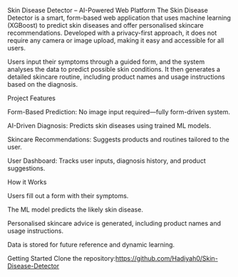 Skin Disease Detector – AI-Powered Web Platform
The Skin Disease Detector is a smart, form-based web application that uses machine learning (XGBoost) to predict skin diseases and offer personalised skincare recommendations. Developed with a privacy-first approach, it does not require any camera or image upload, making it easy and accessible for all users.

Users input their symptoms through a guided form, and the system analyses the data to predict possible skin conditions. It then generates a detailed skincare routine, including product names and usage instructions based on the diagnosis.

Project Features

Form-Based Prediction: No image input required—fully form-driven system.

AI-Driven Diagnosis: Predicts skin diseases using trained ML models.

Skincare Recommendations: Suggests products and routines tailored to the user.

User Dashboard: Tracks user inputs, diagnosis history, and product suggestions.

How it Works

Users fill out a form with their symptoms.

The ML model predicts the likely skin disease.

Personalised skincare advice is generated, including product names and usage instructions.

Data is stored for future reference and dynamic learning.

Getting Started
Clone the repository:https://github.com/Hadiyah0/Skin-Disease-Detector 
